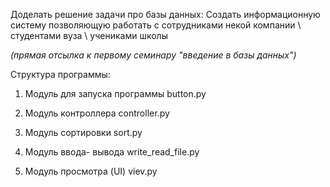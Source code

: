 Доделать решение задачи про базы данных: Создать информационную систему позволяющую работать с сотрудниками некой компании \ студентами вуза \ учениками школы

_(прямая отсылка к первому семинару "введение в базы данных")_

Структура программы:
1. Модуль для запуска программы button.py

2. Модуль контроллера controller.py

3. Модуль сортировки sort.py

4. Модуль ввода- вывода write_read_file.py

5. Модуль просмотра (UI) viev.py
